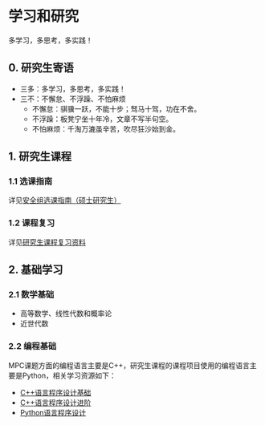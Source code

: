 # 学习和研究
多学习，多思考，多实践！

## 0. 研究生寄语
+ 三多：多学习，多思考，多实践！
+ 三不：不懈怠、不浮躁、不怕麻烦
  + 不懈怠：骐骥一跃，不能十步；驽马十驾，功在不舍。
  + 不浮躁：板凳宁坐十年冷，文章不写半句空。
  + 不怕麻烦：千淘万漉虽辛苦，吹尽狂沙始到金。

## 1. 研究生课程

### 1.1 选课指南

详见[安全组选课指南（硕士研究生）](https://github.com/Stu-Yang/HITSZ-SecurityGroup-MPC/tree/main/getting-started/curricula-variable)

### 1.2 课程复习

详见[研究生课程复习资料](https://github.com/Stu-Yang/HITSZ-SecurityGroup-MPC/tree/main/getting-started/course-materials)

## 2. 基础学习

### 2.1 数学基础
+ 高等数学、线性代数和概率论
+ 近世代数

### 2.2 编程基础
MPC课题方面的编程语言主要是C++，研究生课程的课程项目使用的编程语言主要是Python，相关学习资源如下：

+ [C++语言程序设计基础](https://www.xuetangx.com/course/THU08091000247/10322314)
+ [C++语言程序设计进阶](https://www.xuetangx.com/course/THU08091000248/10318294)
+ [Python语言程序设计](https://www.icourse163.org/course/BIT-268001?tid=1467117627)

